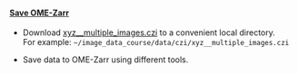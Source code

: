 <h4 id="save"><a href="#save">Save OME-Zarr</a></h4>

* Download [xyz__multiple_images.czi](https://github.com/NEUBIAS/training-resources/raw/refs/heads/master/image_data/xyz__multiple_images.czi) to a convenient local directory. \
For example: `~/image_data_course/data/czi/xyz__multiple_images.czi`

* Save data to OME-Zarr using different tools.
